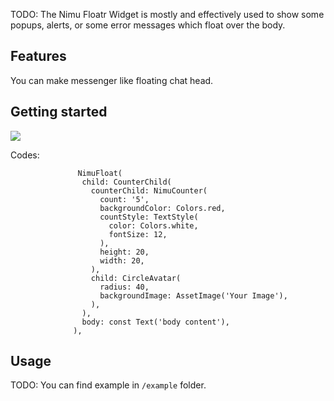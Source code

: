 TODO: The Nimu Floatr Widget is mostly and effectively used to show some popups, alerts, or some error messages which float over the body.

## Features

You can make messenger like floating chat head.

## Getting started

![]('assets/carbon.png')

Codes:
```
               NimuFloat(
                child: CounterChild(
                  counterChild: NimuCounter(
                    count: '5',
                    backgroundColor: Colors.red,
                    countStyle: TextStyle(
                      color: Colors.white,
                      fontSize: 12,
                    ),
                    height: 20,
                    width: 20,
                  ),
                  child: CircleAvatar(
                    radius: 40,
                    backgroundImage: AssetImage('Your Image'),
                  ),
                ),
                body: const Text('body content'),
              ),
```

## Usage

TODO: You can find example in `/example` folder. 
